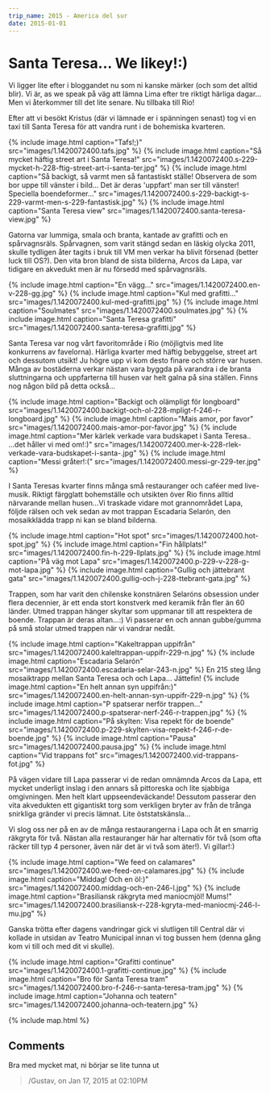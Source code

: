 ```yaml
---
trip_name: 2015 - America del sur
date: 2015-01-01
---
```


# Santa Teresa... We likey!:)

Vi ligger lite efter i bloggandet nu som ni kanske märker (och som det alltid blir). Vi är, as we speak på väg att lämna Lima efter tre riktigt härliga dagar... Men vi återkommer till det lite senare. Nu tillbaka till Rio!

Efter att vi besökt Kristus (där vi lämnade er i spänningen senast) tog vi en taxi till Santa Teresa för att vandra runt i de bohemiska kvarteren.

{% include image.html caption="Tafs!;)" src="images/1.1420072400.tafs.jpg" %}
{% include image.html caption="Så mycket häftig street art i Santa Teresa!" src="images/1.1420072400.s-229-mycket-h-228-ftig-street-art-i-santa-ter.jpg" %}
{% include image.html caption="Så backigt, så varmt men så fantastiskt ställe! Observera de som bor uppe till vänster i bild... Det är deras 'uppfart' man ser till vänster! Speciella boendeformer..." src="images/1.1420072400.s-229-backigt-s-229-varmt-men-s-229-fantastisk.jpg" %}
{% include image.html caption="Santa Teresa view" src="images/1.1420072400.santa-teresa-view.jpg" %}

Gatorna var lummiga, smala och branta, kantade av grafitti och en spårvagnsräls. Spårvagnen, som varit stängd sedan en läskig olycka 2011, skulle tydligen åter tagits i bruk till VM men verkar ha blivit försenad (better luck till OS?). Den vita bron bland de sista bilderna, Arcos da Lapa, var tidigare en akvedukt men är nu försedd med spårvagnsräls.

{% include image.html caption="En vägg..." src="images/1.1420072400.en-v-228-gg.jpg" %}
{% include image.html caption="Kul med grafitti..." src="images/1.1420072400.kul-med-grafitti.jpg" %}
{% include image.html caption="Soulmates" src="images/1.1420072400.soulmates.jpg" %}
{% include image.html caption="Santa Teresa grafitti" src="images/1.1420072400.santa-teresa-grafitti.jpg" %}

Santa Teresa var nog vårt favoritområde i Rio (möjligtvis med lite konkurrens av favelorna). Härliga kvarter med häftig bebyggelse, street art och dessutom utsikt! Ju högre upp vi kom desto finare och större var husen. Många av bostäderna verkar nästan vara byggda på varandra i de branta sluttningarna och uppfarterna till husen var helt galna på sina ställen. Finns nog någon bild på detta också...

{% include image.html caption="Backigt och olämpligt för longboard" src="images/1.1420072400.backigt-och-ol-228-mpligt-f-246-r-longboard.jpg" %}
{% include image.html caption="Mais amor, por favor" src="images/1.1420072400.mais-amor-por-favor.jpg" %}
{% include image.html caption="Mer kärlek verkade vara budskapet i Santa Teresa.. ...det håller vi med om!:)" src="images/1.1420072400.mer-k-228-rlek-verkade-vara-budskapet-i-santa-.jpg" %}
{% include image.html caption="Messi gråter!:(" src="images/1.1420072400.messi-gr-229-ter.jpg" %}

I Santa Teresas kvarter finns många små restauranger och caféer med live-musik. Riktigt färgglatt bohemställe och utsikten över Rio finns alltid närvarande mellan husen...Vi traskade vidare mot grannområdet Lapa, följde rälsen och vek sedan av mot trappan Escadaria Selarón, den mosaikklädda trapp ni kan se bland bilderna.

{% include image.html caption="Hot spot" src="images/1.1420072400.hot-spot.jpg" %}
{% include image.html caption="Fin hållplats!" src="images/1.1420072400.fin-h-229-llplats.jpg" %}
{% include image.html caption="På väg mot Lapa" src="images/1.1420072400.p-229-v-228-g-mot-lapa.jpg" %}
{% include image.html caption="Gullig och jättebrant gata" src="images/1.1420072400.gullig-och-j-228-ttebrant-gata.jpg" %}

Trappen, som har varit den chilenske konstnären Selaróns obsession under flera decennier, är ett enda stort konstverk med keramik från fler än 60 länder. Utmed trappan hänger skyltar som uppmanar till att respektera de boende. Trappan är deras altan...:) Vi passerar en och annan gubbe/gumma på små stolar utmed trappen när vi vandrar nedåt.

{% include image.html caption="Kakeltrappan uppifrån" src="images/1.1420072400.kaleltrappan-uppifr-229-n.jpg" %}
{% include image.html caption="Escadaria Selarón" src="images/1.1420072400.escadaria-selar-243-n.jpg" %}
En 215 steg lång mosaiktrapp mellan Santa Teresa och och Lapa... Jättefin!
{% include image.html caption="En helt annan syn uppifrån:)" src="images/1.1420072400.en-helt-annan-syn-uppifr-229-n.jpg" %}
{% include image.html caption="P spatserar nerför trappen..." src="images/1.1420072400.p-spatserar-nerf-246-r-trappen.jpg" %}
{% include image.html caption="På skylten: Visa repekt för de boende" src="images/1.1420072400.p-229-skylten-visa-repekt-f-246-r-de-boende.jpg" %}
{% include image.html caption="Pausa" src="images/1.1420072400.pausa.jpg" %}
{% include image.html caption="Vid trappans fot" src="images/1.1420072400.vid-trappans-fot.jpg" %}

På vägen vidare till Lapa passerar vi de redan omnämnda Arcos da Lapa, ett mycket underligt inslag i den annars så pittoreska och lite sjabbiga omgivningen. Men helt klart uppseendeväckande! Dessutom passerar den vita akvedukten ett gigantiskt torg som verkligen bryter av från de trånga snirkliga gränder vi precis lämnat. Lite öststatskänsla...

Vi slog oss ner på en av de många restaurangerna i Lapa och åt en smarrig räkgryta för två. Nästan alla restauranger här har alternativ för två (som ofta räcker till typ 4 personer, även när det är vi två som äter!). Vi gillar!:)

{% include image.html caption="We feed on calamares" src="images/1.1420072400.we-feed-on-calamares.jpg" %}
{% include image.html caption="Middag! Och en öl:)" src="images/1.1420072400.middag-och-en-246-l.jpg" %}
{% include image.html caption="Brasiliansk räkgryta med maniocmjöl! Mums!" src="images/1.1420072400.brasiliansk-r-228-kgryta-med-maniocmj-246-l-mu.jpg" %}

Ganska trötta efter dagens vandringar gick vi slutligen till Central där vi kollade in utsidan av Teatro Municipal innan vi tog bussen hem (denna gång kom vi till och med dit vi skulle).

{% include image.html caption="Grafitti continue" src="images/1.1420072400.1-grafitti-continue.jpg" %}
{% include image.html caption="Bro för Santa Teresa tram" src="images/1.1420072400.bro-f-246-r-santa-teresa-tram.jpg" %}
{% include image.html caption="Johanna och teatern" src="images/1.1420072400.johanna-och-teatern.jpg" %}

{% include map.html %}

## Comments

Bra med mycket mat, ni börjar se lite tunna ut
> /Gustav, on Jan 17, 2015 at 02:10PM
